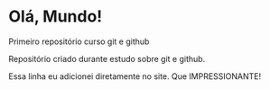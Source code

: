 # Olá, Mundo!
 Primeiro repositório curso git e github

 Repositório criado durante estudo sobre git e github.
 
 Essa linha eu adicionei diretamente no site. Que IMPRESSIONANTE!
